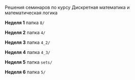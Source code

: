 Решения семинаров по курсу Дискретная математика и математическая логика

**Неделя 1**
папка `8/`

**Неделя 2**
папка `4/`

**Неделя 3**
папка `4_2/`

**Неделя 4**
папка `4_3/`

**Неделя 5**
папка `sets/`

**Неделя 6**
папка `5/`
